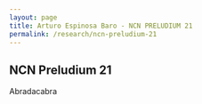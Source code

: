 ```yaml
---
layout: page
title: Arturo Espinosa Baro - NCN PRELUDIUM 21
permalink: /research/ncn-preludium-21
---
```

## NCN Preludium 21

Abradacabra